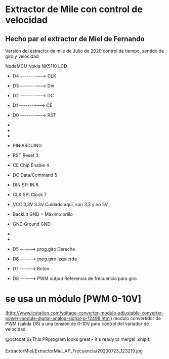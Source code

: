 # Extractor de Mile con control de velocidad
## Hecho par el extractor de Miel de Fernando
Versión del estractor de mile de Julio de 2020
control de tiempo, sentido de giro y velocidad


NodeMCU      Nokia NK5110 LCD
 * D4 ----------> CLK
 * D3 ----------> Din
 * D2 ----------> DC
 * D1 ----------> CE
 * D0 ----------> RST
 * 
 * 
 * 
 *  PIN   ARDUINO 
 *  RST   Reset 3 
 *  CE       Chip Enable 4 
 *  DC       Data/Command  5 
 *  DIN      SPI IN  6 
 *  CLK      SPI Clock 7 
 *  VCC      3,3V  3.3V  Cuidado aquí, son 3,3 y no 5V
 *  BackLit  GND = Máximo brillo
 *  GND       Ground  GND 
 * 
 
 * 
 * D5 -----> prog.giro Derecha
 * D6 -----> prog.giro Izquierda
 * D7 -----> Botón
 * D8 -----> PWM output Referencia de frecuencia para giro 
 
 # se usa un módulo [PWM 0-10V]
 (http://www.icstation.com/voltage-converter-module-adjustable-converter-power-module-digital-analog-signal-p-12498.html)
 modulo convertidor de PWM (salida D8) a una tensión de 0-10V para control del variador de velocidad
 
 @octocat :+1: This PRprogram looks great - it's ready to merge! :shipit:
 
 ExtractorMiel/ExtractorMiel_AP_Frecuencia/20200723_123219.jpg
 
